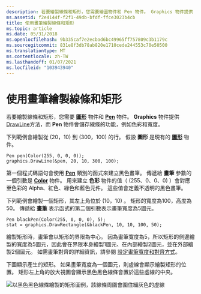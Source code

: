 ```yaml
---
description: 若要繪製線條和矩形，您需要繪圖物件和 Pen 物件。 Graphics 物件提供 DrawLine 方法，而 Pen 物件會儲存線條的功能，例如色彩和寬度。
ms.assetid: f2e4144f-f2f1-49db-bfdf-ffce3023b4cb
title: 使用畫筆繪製線條和矩形
ms.topic: article
ms.date: 05/31/2018
ms.openlocfilehash: 9b335caf7e2ecbad6bc49965ff757809c3b1179c
ms.sourcegitcommit: 831e8f3db78ab820e1710cede244553c70e50500
ms.translationtype: MT
ms.contentlocale: zh-TW
ms.lasthandoff: 01/07/2021
ms.locfileid: "103943940"
---
```

# <a name="using-a-pen-to-draw-lines-and-rectangles"></a>使用畫筆繪製線條和矩形

若要繪製線條和矩形，您需要 [**圖形**](/windows/win32/api/gdiplusgraphics/nl-gdiplusgraphics-graphics) 物件和 [**Pen**](/windows/win32/api/gdipluspen/nl-gdipluspen-pen) 物件。 **Graphics** 物件提供 [DrawLine](/windows/win32/api/gdiplusgraphics/nf-gdiplusgraphics-graphics-drawline(inconstpen_inint_inint_inint_inint))方法，而 **Pen** 物件會儲存線條的功能，例如色彩和寬度。

下列範例會繪製從 (20，10) 到 (300，100) 的行。 假設 **圖形** 是現有的 [**圖形**](/windows/win32/api/gdiplusgraphics/nl-gdiplusgraphics-graphics) 物件。


```
Pen pen(Color(255, 0, 0, 0));
graphics.DrawLine(&pen, 20, 10, 300, 100);
```



第一個程式碼語句會使用 [**Pen**](/windows/win32/api/gdipluspen/nl-gdipluspen-pen) 類別的函式來建立黑色畫筆。 傳遞給 **畫筆** 參數的一個引數是 [**Color**](/windows/win32/api/gdipluscolor/nl-gdipluscolor-color) 物件。 用來建立 **色彩** 物件的值（ (255、0、0、0) ）會對應至色彩的 Alpha、紅色、綠色和藍色元件。 這些值會定義不透明的黑色畫筆。

下列範例會繪製一個矩形，其左上角位於 (10，10) 。 矩形的寬度為100，高度為50。 傳遞給 [**畫筆**](/windows/win32/api/gdipluspen/nl-gdipluspen-pen) 表示函式的第二個引數表示畫筆寬度為5圖元。


```
Pen blackPen(Color(255, 0, 0, 0), 5);
stat = graphics.DrawRectangle(&blackPen, 10, 10, 100, 50);
```



繪製矩形時，畫筆會以矩形的界限為中心。 因為畫筆寬度為5，所以矩形的側邊繪製的寬度為5圖元，因此會在界限本身繪製1圖元、在內部繪製2圖元，並在外部繪製2個圖元。 如需畫筆對齊的詳細資訊，請參閱 [設定畫筆寬度和對齊方式](-gdiplus-setting-pen-width-and-alignment-use.md)。

下圖顯示產生的矩形。 如果畫筆寬度為一個圖元，則虛線會顯示繪製矩形的位置。 矩形左上角的放大視圖會顯示黑色黑色線條會置於這些虛線的中央。

![以黑色黑色線條繪製的矩形圖例，該線條周圍會圍住細灰色的虛線](images/pens1.png)

 

 



